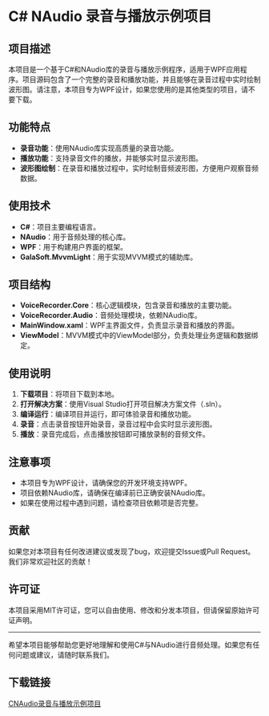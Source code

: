 # C# NAudio 录音与播放示例项目

## 项目描述

本项目是一个基于C#和NAudio库的录音与播放示例程序，适用于WPF应用程序。项目源码包含了一个完整的录音和播放功能，并且能够在录音过程中实时绘制波形图。请注意，本项目专为WPF设计，如果您使用的是其他类型的项目，请不要下载。

## 功能特点

- **录音功能**：使用NAudio库实现高质量的录音功能。
- **播放功能**：支持录音文件的播放，并能够实时显示波形图。
- **波形图绘制**：在录音和播放过程中，实时绘制音频波形图，方便用户观察音频数据。

## 使用技术

- **C#**：项目主要编程语言。
- **NAudio**：用于音频处理的核心库。
- **WPF**：用于构建用户界面的框架。
- **GalaSoft.MvvmLight**：用于实现MVVM模式的辅助库。

## 项目结构

- **VoiceRecorder.Core**：核心逻辑模块，包含录音和播放的主要功能。
- **VoiceRecorder.Audio**：音频处理模块，依赖NAudio库。
- **MainWindow.xaml**：WPF主界面文件，负责显示录音和播放的界面。
- **ViewModel**：MVVM模式中的ViewModel部分，负责处理业务逻辑和数据绑定。

## 使用说明

1. **下载项目**：将项目下载到本地。
2. **打开解决方案**：使用Visual Studio打开项目解决方案文件（.sln）。
3. **编译运行**：编译项目并运行，即可体验录音和播放功能。
4. **录音**：点击录音按钮开始录音，录音过程中会实时显示波形图。
5. **播放**：录音完成后，点击播放按钮即可播放录制的音频文件。

## 注意事项

- 本项目专为WPF设计，请确保您的开发环境支持WPF。
- 项目依赖NAudio库，请确保在编译前已正确安装NAudio库。
- 如果在使用过程中遇到问题，请检查项目依赖项是否完整。

## 贡献

如果您对本项目有任何改进建议或发现了bug，欢迎提交Issue或Pull Request。我们非常欢迎社区的贡献！

## 许可证

本项目采用MIT许可证，您可以自由使用、修改和分发本项目，但请保留原始许可证声明。

---

希望本项目能够帮助您更好地理解和使用C#与NAudio进行音频处理。如果您有任何问题或建议，请随时联系我们。

## 下载链接

[CNAudio录音与播放示例项目](https://pan.quark.cn/s/aa8b77c5a2af)